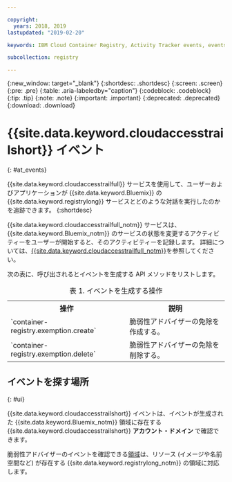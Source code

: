 ```yaml
---

copyright:
  years: 2018, 2019
lastupdated: "2019-02-20"

keywords: IBM Cloud Container Registry, Activity Tracker events, events

subcollection: registry

---
```


{:new_window: target="_blank"}
{:shortdesc: .shortdesc}
{:screen: .screen}
{:pre: .pre}
{:table: .aria-labeledby="caption"}
{:codeblock: .codeblock}
{:tip: .tip}
{:note: .note}
{:important: .important}
{:deprecated: .deprecated}
{:download: .download}

# {{site.data.keyword.cloudaccesstrailshort}} イベント
{: #at_events}

{{site.data.keyword.cloudaccesstrailfull}} サービスを使用して、ユーザーおよびアプリケーションが {{site.data.keyword.Bluemix}} の {{site.data.keyword.registrylong}} サービスとどのような対話を実行したのかを追跡できます。
{:shortdesc}

{{site.data.keyword.cloudaccesstrailfull_notm}} サービスは、{{site.data.keyword.Bluemix_notm}} のサービスの状態を変更するアクティビティーをユーザーが開始すると、そのアクティビティーを記録します。
詳細については、[{{site.data.keyword.cloudaccesstrailfull_notm}}](/docs/services/cloud-activity-tracker/index.html#getting-started-with-cla)を参照してください。

次の表に、呼び出されるとイベントを生成する API メソッドをリストします。

<table>
  <caption>表 1. イベントを生成する操作</caption>
  <tr>
    <th>操作</th>
	  <th>説明</th>
  </tr>
  <tr>
    <td>`container-registry.exemption.create`</td>
	  <td>脆弱性アドバイザーの免除を作成する。</td>
  </tr>
  <tr>
    <td>`container-registry.exemption.delete`</td>
	  <td>脆弱性アドバイザーの免除を削除する。</td>
  </tr>
 </table>

## イベントを探す場所
{: #ui}

{{site.data.keyword.cloudaccesstrailshort}} イベントは、イベントが生成された {{site.data.keyword.Bluemix_notm}} 領域に存在する {{site.data.keyword.cloudaccesstrailshort}} **アカウント・ドメイン** で確認できます。

脆弱性アドバイザーのイベントを確認できる[領域](/docs/services/Registry/registry_overview.html#registry_regions)は、リソース (イメージや名前空間など) が存在する {{site.data.keyword.registrylong_notm}} の領域に対応します。
